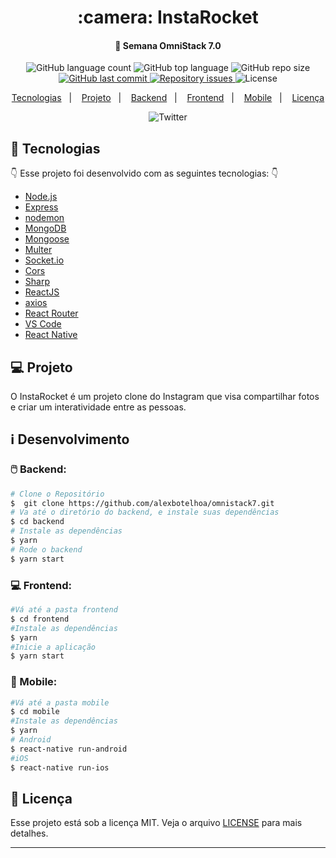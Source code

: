 <h1 align="center">
 :camera: InstaRocket
</h1>

<h4 align="center">
  🚀 Semana OmniStack 7.0
</h4>

<p align="center">
  <img alt="GitHub language count" src="https://img.shields.io/github/languages/count/alexbotelhoa/omnistack7"> 
  <img alt="GitHub top language" src="https://img.shields.io/github/languages/top/alexbotelhoa/omnistack7?color=%23F7DF1E">
  <img alt="GitHub repo size" src="https://img.shields.io/github/repo-size/alexbotelhoa/omnistack7">
  
  <a href="https://github.com/alexbotelhoa/omnistack7/commits/master">
    <img alt="GitHub last commit" src="https://img.shields.io/github/last-commit/alexbotelhoa/omnistack7">
  </a>

  <a href="https://github.com/alexbotelhoa/omnistack7/issues">
    <img alt="Repository issues" src="https://img.shields.io/github/issues/alexbotelhoa/omnistack7">
  </a>

  <img alt="License" src="https://img.shields.io/badge/license-MIT-brightgreen">
</p>

<p align="center">
    <a href="#rocket-tecnologias">Tecnologias</a>&nbsp;&nbsp;&nbsp;|&nbsp;&nbsp;&nbsp;
    <a href="#computer-projeto">Projeto</a>&nbsp;&nbsp;&nbsp;|&nbsp;&nbsp;&nbsp;
    <a href="#computer_mouse-backend">Backend</a>&nbsp;&nbsp;&nbsp;|&nbsp;&nbsp;&nbsp;
    <a href="#computer-frontend">Frontend</a>&nbsp;&nbsp;&nbsp;|&nbsp;&nbsp;&nbsp;
    <a href="#iphone-mobile">Mobile</a>&nbsp;&nbsp;&nbsp;|&nbsp;&nbsp;&nbsp;
    <a href="#memo-licença">Licença</a>
</p>

<div align="center"> 
     <img alt="Twitter" src="https://user-images.githubusercontent.com/44276302/81947844-67c9b100-95d7-11ea-9320-42a139a983f9.jpg" />
</div>

## :rocket: Tecnologias

:point_down: Esse projeto foi desenvolvido com as seguintes tecnologias: :point_down:

-  [Node.js](https://nodejs.org/en/)
-  [Express](https://expressjs.com/)
-  [nodemon](https://github.com/remy/nodemon)
-  [MongoDB](https://mongodb.com)
-  [Mongoose](https://mongoosejs.com/)
-  [Multer](https://github.com/expressjs/multer)
-  [Socket.io](https://socket.io/)
-  [Cors](https://github.com/expressjs/cors)
-  [Sharp](https://github.com/lovell/sharp)
-  [ReactJS](https://reactjs.org/)
-  [axios](https://github.com/axios/axios)
-  [React Router](https://github.com/ReactTraining/react-router)
-  [VS Code](https://code.visualstudio.com/)
-  [React Native](https://reactnative.dev/)

## :computer: Projeto

O InstaRocket é um projeto clone do Instagram que visa compartilhar fotos e criar um interatividade entre as pessoas.

## :information_source: Desenvolvimento

### :computer_mouse: Backend: 

```bash
# Clone o Repositório
$  git clone https://github.com/alexbotelhoa/omnistack7.git
# Va até o diretório do backend, e instale suas dependências
$ cd backend
# Instale as dependências
$ yarn 
# Rode o backend 
$ yarn start 
```

### :computer: Frontend: 

```bash
#Vá até a pasta frontend 
$ cd frontend 
#Instale as dependências
$ yarn 
#Inicie a aplicação 
$ yarn start
```

### :iphone: Mobile:

```bash
#Vá até a pasta mobile 
$ cd mobile 
#Instale as dependências
$ yarn 
# Android 
$ react-native run-android
#iOS 
$ react-native run-ios
```

## :memo: Licença

Esse projeto está sob a licença MIT. Veja o arquivo [LICENSE](LICENSE.md) para mais detalhes.

---
